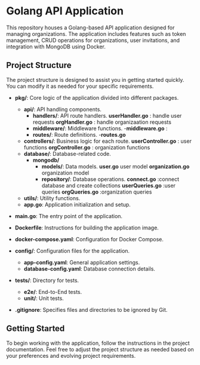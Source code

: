 # Golang API Application

This repository houses a Golang-based API application designed for managing organizations. The application includes features such as token management, CRUD operations for organizations, user invitations, and integration with MongoDB using Docker.

## Project Structure

The project structure is designed to assist you in getting started quickly. You can modify it as needed for your specific requirements.


- **pkg/**: Core logic of the application divided into different packages.
  - **api/**: API handling components.
    - **handlers/**: API route handlers.
        **userHandler.go** : handle user requests
        **orgHandler.go** : handle organizaation requests 
    - **middleware/**: Middleware functions.
      -**middleware.go** : 
    - **routes/**: Route definitions.
        -**routes.go** 
  - **controllers/**: Business logic for each route.
      **userController.go** : user functions
      **orgController.go** : organization functions
  - **database/**: Database-related code.
    - **mongodb/**
      - **models/**: Data models.
          **user.go** user model
          **organization.go** organization model
      - **repository/**: Database operations.
          **connect.go** :connect database and create collections
          **userQueries.go** :user queries
          **orgQueries.go** :organization queries
  - **utils/**: Utility functions.
  - **app.go**: Application initialization and setup.
- **main.go**: The entry point of the application.
- **Dockerfile**: Instructions for building the application image.
- **docker-compose.yaml**: Configuration for Docker Compose.

- **config/**: Configuration files for the application.
  - **app-config.yaml**: General application settings.
  - **database-config.yaml**: Database connection details.

- **tests/**: Directory for tests.
  - **e2e/**: End-to-End tests.
  - **unit/**: Unit tests.

- **.gitignore**: Specifies files and directories to be ignored by Git.

## Getting Started

To begin working with the application, follow the instructions in the project documentation. Feel free to adjust the project structure as needed based on your preferences and evolving project requirements.
